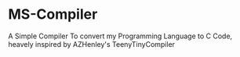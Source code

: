 # MS-Compiler
A Simple Compiler To convert my Programming Language to C Code, heavely inspired by AZHenley's TeenyTinyCompiler
